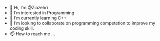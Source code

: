 - 👋 Hi, I’m @Ziazehri
- 👀 I’m interested in Programming 
- 🌱 I’m currently learning C++
- 💞️ I’m looking to collaborate on programming competetion to improve my coding skill.
- 📫 How to reach me ...

<!---
Ziazehri/Ziazehri is a ✨ special ✨ repository because its `README.md` (this file) appears on your GitHub profile.
You can click the Preview link to take a look at your changes.
--->

